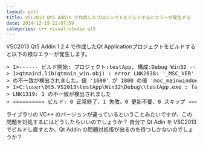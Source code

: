 ```yaml
---
layout: post
title: VSC2013 Qt5 Addin で作成したプロジェクトをビルドするとエラーが発生する
date: 2014-12-19 22:07:59
categories: c++ visual-studio qt5
---
```

<!-- {% raw %} -->
<p>VSC2013 Qt5 Addin 1.2.4 で作成したQt Applicationプロジェクトをビルドすると以下の様なエラーが発生します。</p>

<pre>
> 1>------ ビルド開始: プロジェクト:testApp, 構成:Debug Win32 ------
> 1>qtmaind.lib(qtmain_win.obj) : error LNK2038: '_MSC_VER'
> の不一致が検出されました。値 '1600' が 1800 の値 'moc_mainwindow.obj' と一致しません。
> 1>C:\user\Qt5.VS2013\testApp\Win32\Debug\\testApp.exe : fatal error
> LNK1319: 1 の不一致が検出されました
> ========== ビルド: 0 正常終了、1 失敗、0 更新不要、0 スキップ ==========
</pre>

<p>ライブラリの VC++ のバージョンが違っているということみたいですが、この問題を対処するにはどうしたらいいのでしょうか？
自分で Qt Adin を VSC2013 でビルドし直すとか、Qt Addin の問題対処版が出るのを待つしかないのでしょうか？</p>
<!-- {% endraw %} -->
